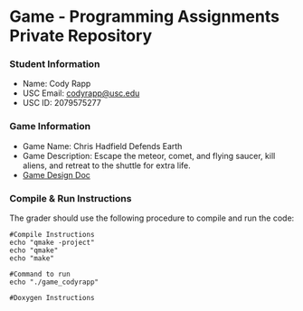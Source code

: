 # Game - Programming Assignments Private Repository
### Student Information
  + Name: Cody Rapp
  + USC Email: codyrapp@usc.edu
  + USC ID: 2079575277

### Game Information
  + Game Name: Chris Hadfield Defends Earth
  + Game Description: Escape the meteor, comet, and flying saucer, kill aliens, and retreat to the shuttle for extra life.
  + [Game Design Doc](GameDesignDoc.md)


### Compile & Run Instructions
The grader should use the following procedure to compile and run the code:
```shell
#Compile Instructions
echo "qmake -project"
echo "qmake"
echo "make"

#Command to run
echo "./game_codyrapp"

#Doxygen Instructions
```

